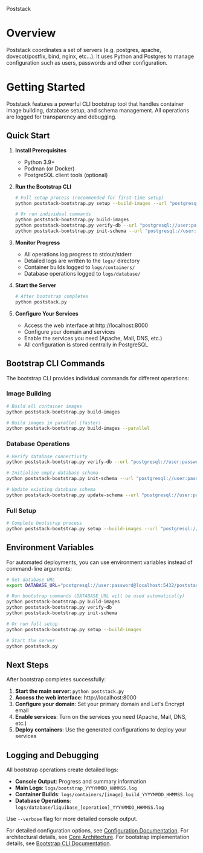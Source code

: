Poststack

# Overview

Poststack coordinates a set of servers (e.g. postgres, apache, dovecot/postfix, bind, nginx, etc...). It uses Python and Postgres to manage configuration
such as users, passwords and other configuration.

# Getting Started

Poststack features a powerful CLI bootstrap tool that handles container image building, database setup, and schema management. All operations are logged for transparency and debugging.

## Quick Start

1. **Install Prerequisites**
   - Python 3.9+
   - Podman (or Docker)
   - PostgreSQL client tools (optional)

2. **Run the Bootstrap CLI**
   ```bash
   # Full setup process (recommended for first-time setup)
   python poststack-bootstrap.py setup --build-images --url "postgresql://user:password@localhost:5432/poststack"
   
   # Or run individual commands
   python poststack-bootstrap.py build-images
   python poststack-bootstrap.py verify-db --url "postgresql://user:password@localhost:5432/poststack"
   python poststack-bootstrap.py init-schema --url "postgresql://user:password@localhost:5432/poststack"
   ```

3. **Monitor Progress**
   - All operations log progress to stdout/stderr
   - Detailed logs are written to the `logs/` directory
   - Container builds logged to `logs/containers/`
   - Database operations logged to `logs/database/`

4. **Start the Server**
   ```bash
   # After bootstrap completes
   python poststack.py
   ```

5. **Configure Your Services**
   - Access the web interface at http://localhost:8000
   - Configure your domain and services
   - Enable the services you need (Apache, Mail, DNS, etc.)
   - All configuration is stored centrally in PostgreSQL

## Bootstrap CLI Commands

The bootstrap CLI provides individual commands for different operations:

### Image Building
```bash
# Build all container images
python poststack-bootstrap.py build-images

# Build images in parallel (faster)
python poststack-bootstrap.py build-images --parallel
```

### Database Operations
```bash
# Verify database connectivity
python poststack-bootstrap.py verify-db --url "postgresql://user:password@localhost:5432/poststack"

# Initialize empty database schema
python poststack-bootstrap.py init-schema --url "postgresql://user:password@localhost:5432/poststack"

# Update existing database schema
python poststack-bootstrap.py update-schema --url "postgresql://user:password@localhost:5432/poststack"
```

### Full Setup
```bash
# Complete bootstrap process
python poststack-bootstrap.py setup --build-images --url "postgresql://user:password@localhost:5432/poststack"
```

## Environment Variables

For automated deployments, you can use environment variables instead of command-line arguments:

```bash
# Set database URL
export DATABASE_URL="postgresql://user:password@localhost:5432/poststack"

# Run bootstrap commands (DATABASE_URL will be used automatically)
python poststack-bootstrap.py build-images
python poststack-bootstrap.py verify-db
python poststack-bootstrap.py init-schema

# Or run full setup
python poststack-bootstrap.py setup --build-images

# Start the server
python poststack.py
```

## Next Steps

After bootstrap completes successfully:

1. **Start the main server**: `python poststack.py`
2. **Access the web interface**: http://localhost:8000
3. **Configure your domain**: Set your primary domain and Let's Encrypt email
4. **Enable services**: Turn on the services you need (Apache, Mail, DNS, etc.)
5. **Deploy containers**: Use the generated configurations to deploy your services

## Logging and Debugging

All bootstrap operations create detailed logs:

- **Console Output**: Progress and summary information
- **Main Logs**: `logs/bootstrap_YYYYMMDD_HHMMSS.log`
- **Container Builds**: `logs/containers/[image]_build_YYYYMMDD_HHMMSS.log`
- **Database Operations**: `logs/database/liquibase_[operation]_YYYYMMDD_HHMMSS.log`

Use `--verbose` flag for more detailed console output.

For detailed configuration options, see [Configuration Documentation](docs/configuration.md).
For architectural details, see [Core Architecture](docs/core-container-architecture.md).
For bootstrap implementation details, see [Bootstrap CLI Documentation](docs/bootstrap.md).
